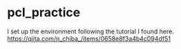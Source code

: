 ﻿# pcl_practice

I set up the environment following the tutorial I found here. 
https://qiita.com/n_chiba_/items/0658e8f3a4b4c094df51
